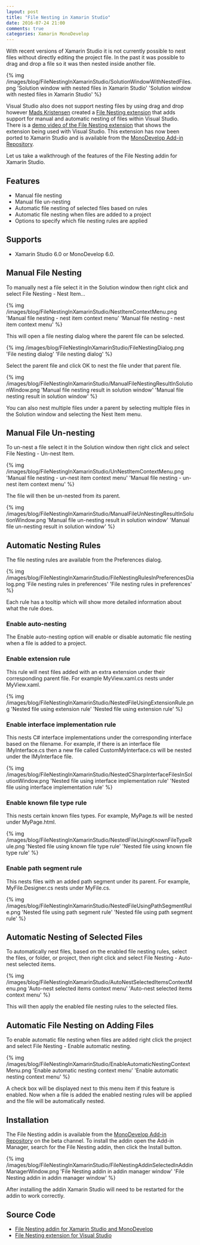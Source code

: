 ```yaml
---
layout: post
title: "File Nesting in Xamarin Studio"
date: 2016-07-24 21:00
comments: true
categories: Xamarin MonoDevelop
---
```


With recent versions of Xamarin Studio it is not currently possible to nest files without directly editing the project file. In the past it was possible to drag and drop a file so it was then nested inside another file.

{% img /images/blog/FileNestingInXamarinStudio/SolutionWindowWithNestedFiles.png 'Solution window with nested files in Xamarin Studio' 'Solution window with nested files in Xamarin Studio' %}

Visual Studio also does not support nesting files by using drag and drop however 
[Mads Kristensen](http://madskristensen.net/) created a [File Nesting extension](https://visualstudiogallery.msdn.microsoft.com/3ebde8fb-26d8-4374-a0eb-1e4e2665070c) that adds support for manual and automatic nesting of files within Visual Studio. There is a [demo video of the File Nesting extension](https://channel9.msdn.com/Blogs/MadsKristensen/Introducing-File-Nestor-for-Visual-Studio) that shows the extension being used with Visual Studio.
 This extension has now been ported to Xamarin Studio and is available from the [MonoDevelop Add-in Repository](http://addins.monodevelop.com/).

Let us take a walkthrough of the features of the File Nesting addin for Xamarin Studio.

## Features

 - Manual file nesting
 - Manual file un-nesting
 - Automatic file nesting of selected files based on rules
 - Automatic file nesting when files are added to a project
 - Options to specify which file nesting rules are applied

## Supports

 - Xamarin Studio 6.0 or MonoDevelop 6.0.

## Manual File Nesting

To manually nest a file select it in the Solution window then right click and select File Nesting - Nest Item...

{% img /images/blog/FileNestingInXamarinStudio/NestItemContextMenu.png 'Manual file nesting - nest item context menu' 'Manual file nesting - nest item context menu' %}

This will open a file nesting dialog where the parent file can be selected.

{% img /images/blog/FileNestingInXamarinStudio/FileNestingDialog.png 'File nesting dialog' 'File nesting dialog' %}

Select the parent file and click OK to nest the file under that parent file.

{% img /images/blog/FileNestingInXamarinStudio/ManualFileNestingResultInSolutionWindow.png 'Manual file nesting result in solution window' 'Manual file nesting result in solution window' %}

You can also nest multiple files under a parent by selecting multiple files in the Solution window and selecting the Nest Item menu.

## Manual File Un-nesting

To un-nest a file select it in the Solution window then right click and select File Nesting - Un-nest Item.

{% img /images/blog/FileNestingInXamarinStudio/UnNestItemContextMenu.png 'Manual file nesting - un-nest item context menu' 'Manual file nesting - un-nest item context menu' %}

The file will then be un-nested from its parent.

{% img /images/blog/FileNestingInXamarinStudio/ManualFileUnNestingResultInSolutionWindow.png 'Manual file un-nesting result in solution window' 'Manual file un-nesting result in solution window' %}

## Automatic Nesting Rules

The file nesting rules are available from the Preferences dialog.

{% img /images/blog/FileNestingInXamarinStudio/FileNestingRulesInPreferencesDialog.png 'File nesting rules in preferences' 'File nesting rules in preferences' %}

Each rule has a tooltip which will show more detailed information about what the rule does.

### Enable auto-nesting

The Enable auto-nesting option will enable or disable automatic file nesting when a file is added to a project.

### Enable extension rule

This rule will nest files added with an extra extension under their corresponding parent file. For example MyView.xaml.cs nests under MyView.xaml.

{% img /images/blog/FileNestingInXamarinStudio/NestedFileUsingExtensionRule.png 'Nested file using extension rule' 'Nested file using extension rule' %}

### Enable interface implementation rule

This nests C# interface implementations under the corresponding interface based on the filename. For example, if there is an interface file IMyInterface.cs then a new file called CustomMyInterface.cs will be nested under the IMyInterface file.

{% img /images/blog/FileNestingInXamarinStudio/NestedCSharpInterfaceFilesInSolutionWindow.png 'Nested file using interface implementation rule' 'Nested file using interface implementation rule' %}

### Enable known file type rule

This nests certain known files types. For example, MyPage.ts will be nested under MyPage.html.

{% img /images/blog/FileNestingInXamarinStudio/NestedFileUsingKnownFileTypeRule.png 'Nested file using known file type rule' 'Nested file using known file type rule' %}

### Enable path segment rule

This nests files with an added path segment under its parent. For example, MyFile.Designer.cs nests under MyFile.cs.

{% img /images/blog/FileNestingInXamarinStudio/NestedFileUsingPathSegmentRule.png 'Nested file using path segment rule' 'Nested file using path segment rule' %}

## Automatic Nesting of Selected Files

To automatically nest files, based on the enabled file nesting rules, select the files, or folder, or project, then right click and select File Nesting - Auto-nest selected items.

{% img /images/blog/FileNestingInXamarinStudio/AutoNestSelectedItemsContextMenu.png 'Auto-nest selected items context menu' 'Auto-nest selected items context menu' %}

This will then apply the enabled file nesting rules to the selected files.

## Automatic File Nesting on Adding Files

To enable automatic file nesting when files are added right click the project and select File Nesting - Enable automatic nesting.

{% img /images/blog/FileNestingInXamarinStudio/EnableAutomaticNestingContextMenu.png 'Enable automatic nesting context menu' 'Enable automatic nesting context menu' %}

A check box will be displayed next to this menu item if this feature is enabled. Now when a file is added the enabled nesting rules will be applied and the file will be automatically nested.

## Installation

The File Nesting addin is available from the [MonoDevelop Add-in Repository](http://addins.monodevelop.com/) on the beta channel. To install the addin open the Add-in Manager, search for the File Nesting addin, then click the Install button.

{% img /images/blog/FileNestingInXamarinStudio/FileNestingAddinSelectedInAddinManagerWindow.png 'File Nesting addin in addin manager window' 'File Nesting addin in addin manager window' %}

After installing the addin Xamarin Studio will need to be restarted for the addin to work correctly.

## Source Code

 - [File Nesting addin for Xamarin Studio and MonoDevelop](https://github.com/mrward/FileNesting)
 - [File Nesting extension for Visual Studio](https://github.com/madskristensen/FileNesting)



